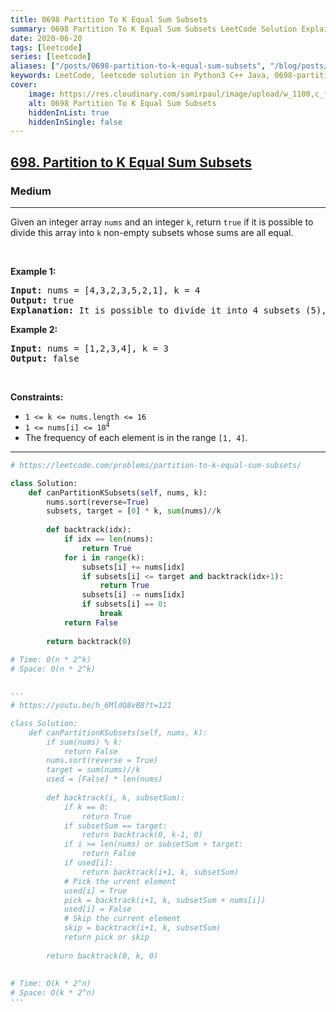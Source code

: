 ```yaml
---
title: 0698 Partition To K Equal Sum Subsets
summary: 0698 Partition To K Equal Sum Subsets LeetCode Solution Explained
date: 2020-06-20
tags: [leetcode]
series: [leetcode]
aliases: ["/posts/0698-partition-to-k-equal-sum-subsets", "/blog/posts/0698-partition-to-k-equal-sum-subsets", "/0698-partition-to-k-equal-sum-subsets"]
keywords: LeetCode, leetcode solution in Python3 C++ Java, 0698-partition-to-k-equal-sum-subsets solution
cover:
    image: https://res.cloudinary.com/samirpaul/image/upload/w_1100,c_fit,co_rgb:FFFFFF,l_text:Arial_70_bold:0698 Partition To K Equal Sum Subsets/problem-solving.webp
    alt: 0698 Partition To K Equal Sum Subsets
    hiddenInList: true
    hiddenInSingle: false
---
```



<h2><a href="https://leetcode.com/problems/partition-to-k-equal-sum-subsets/">698. Partition to K Equal Sum Subsets</a></h2><h3>Medium</h3><hr><div><p>Given an integer array <code>nums</code> and an integer <code>k</code>, return <code>true</code> if it is possible to divide this array into <code>k</code> non-empty subsets whose sums are all equal.</p>

<p>&nbsp;</p>
<p><strong class="example">Example 1:</strong></p>

<pre><strong>Input:</strong> nums = [4,3,2,3,5,2,1], k = 4
<strong>Output:</strong> true
<strong>Explanation:</strong> It is possible to divide it into 4 subsets (5), (1, 4), (2,3), (2,3) with equal sums.
</pre>

<p><strong class="example">Example 2:</strong></p>

<pre><strong>Input:</strong> nums = [1,2,3,4], k = 3
<strong>Output:</strong> false
</pre>

<p>&nbsp;</p>
<p><strong>Constraints:</strong></p>

<ul>
	<li><code>1 &lt;= k &lt;= nums.length &lt;= 16</code></li>
	<li><code>1 &lt;= nums[i] &lt;= 10<sup>4</sup></code></li>
	<li>The frequency of each element is in the range <code>[1, 4]</code>.</li>
</ul>
</div>

---




```python
# https://leetcode.com/problems/partition-to-k-equal-sum-subsets/

class Solution:
    def canPartitionKSubsets(self, nums, k):
        nums.sort(reverse=True)
        subsets, target = [0] * k, sum(nums)//k
        
        def backtrack(idx):
            if idx == len(nums):
                return True
            for i in range(k):
                subsets[i] += nums[idx]
                if subsets[i] <= target and backtrack(idx+1): 
                    return True
                subsets[i] -= nums[idx]
                if subsets[i] == 0: 
                    break
            return False
        
        return backtrack(0)
    
# Time: O(n * 2^k)
# Space: O(n * 2^k)


'''
# https://youtu.be/h_6MldQ8vB8?t=121

class Solution:
    def canPartitionKSubsets(self, nums, k):
        if sum(nums) % k: 
            return False
        nums.sort(reverse = True)
        target = sum(nums)//k
        used = [False] * len(nums)
        
        def backtrack(i, k, subsetSum):
            if k == 0: 
                return True
            if subsetSum == target:
                return backtrack(0, k-1, 0)
            if i >= len(nums) or subsetSum > target:
                return False
            if used[i]:
                return backtrack(i+1, k, subsetSum)
            # Pick the urrent element
            used[i] = True
            pick = backtrack(i+1, k, subsetSum + nums[i])
            used[i] = False
            # Skip the current element
            skip = backtrack(i+1, k, subsetSum)
            return pick or skip
        
        return backtrack(0, k, 0)
    
    
# Time: O(k * 2^n)
# Space: O(k * 2^n)
'''
```
